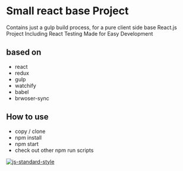 # Small react base Project

Contains just a gulp build process, for a pure client side base React.js Project
Including React Testing
Made for Easy Development

## based on

- react
- redux
- gulp
- watchify
- babel
- brwoser-sync

## How to use

- copy / clone
- npm install
- npm start
- check out other npm run scripts

[![js-standard-style](https://img.shields.io/badge/code%20style-standard-brightgreen.svg?style=flat)](http://standardjs.com/)
